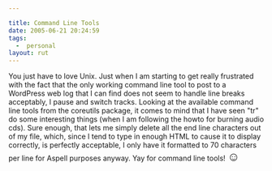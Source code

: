 ```yaml
---

title: Command Line Tools
date: 2005-06-21 20:24:59
tags:
  -  personal
layout: rut
---
```


<p>You just have to love Unix.  Just when I am starting to get really frustrated with the fact that the only working command line tool to post to a WordPress web log that I can find does not seem to handle line breaks acceptably, I pause and switch tracks.  Looking at the available command line tools from the coreutils package, it comes to mind that I have seen "tr" do some interesting things (when I am following the howto for burning audio cds).  Sure enough, that lets me simply delete all the end line characters out of my file, which, since I tend to type in enough HTML to cause it to display correctly, is perfectly acceptable, I only have it formatted to 70 characters per line for Aspell purposes anyway. Yay for command line tools! <font size="+2">&#x263a;</font></p>


